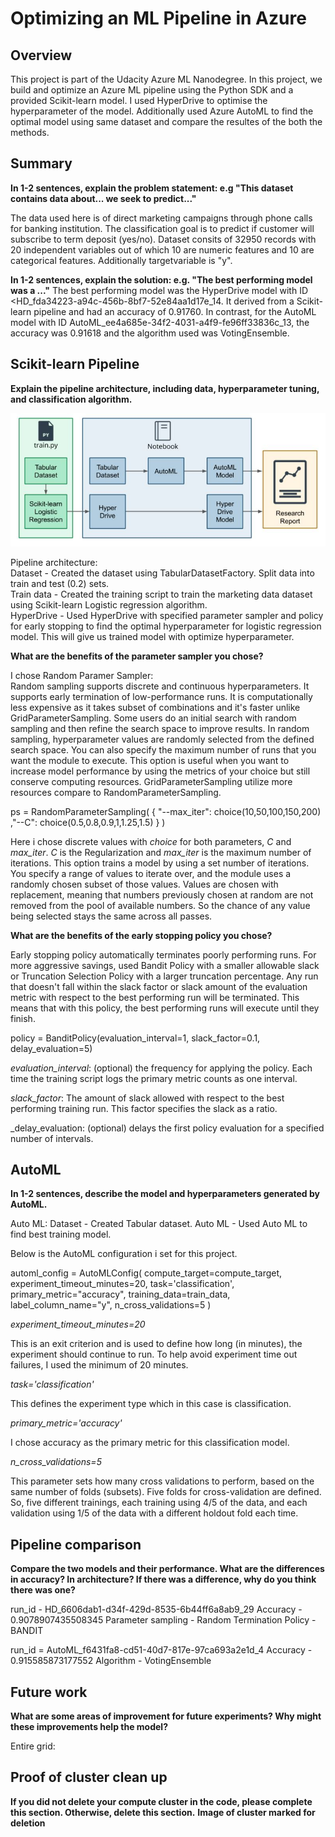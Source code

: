 # Optimizing an ML Pipeline in Azure

## Overview
This project is part of the Udacity Azure ML Nanodegree.
In this project, we build and optimize an Azure ML pipeline using the Python SDK and a provided Scikit-learn model. I used HyperDrive to optimise the hyperparameter of the model. Additionally used Azure AutoML to find the optimal model using same dataset and compare the resultes of the both the methods.

## Summary
**In 1-2 sentences, explain the problem statement: e.g "This dataset contains data about... we seek to predict..."**

The data used here is of direct marketing campaigns through phone calls for banking institution. The classification goal is to predict if customer will subscribe to term deposit (yes/no). Dataset consits of 32950 records with 20 independent variables out of which 10 are numeric features and 10 are categorical features. Additionally targetvariable is "y".

**In 1-2 sentences, explain the solution: e.g. "The best performing model was a ..."**
The best performing model was the HyperDrive model with ID <HD_fda34223-a94c-456b-8bf7-52e84aa1d17e_14. It derived from a Scikit-learn pipeline and had an accuracy of 0.91760. 
In contrast, for the AutoML model with ID AutoML_ee4a685e-34f2-4031-a4f9-fe96ff33836c_13, the accuracy was 0.91618 and the algorithm used was VotingEnsemble.


## Scikit-learn Pipeline
**Explain the pipeline architecture, including data, hyperparameter tuning, and classification algorithm.**

![Pipeline diagram](/Images/Pipeline.jfif)

Pipeline architecture:<br/>
		Dataset - Created the dataset using TabularDatasetFactory. Split data into train and test (0.2) sets.<br/>
		Train data - Created the training script to train the marketing data dataset using Scikit-learn Logistic regression algorithm.<br/>
		HyperDrive - Used HyperDrive with specified parameter sampler and policy for early stopping to find the optimal hyperparameter for logistic regression model. This will give us trained model with optimize hyperparameter.<br/>
	

**What are the benefits of the parameter sampler you chose?**

I chose Random Paramer Sampler:</br>
	Random sampling supports discrete and continuous hyperparameters. It supports early termination of low-performance runs. It is computationally less expensive as it takes subset of combinations and it's faster unlike GridParameterSampling. Some users do an initial search with random sampling and then refine the search space to improve results. In random sampling, hyperparameter values are randomly selected from the defined search space.
	You can also specify the maximum number of runs that you want the module to execute. This option is useful when you want to increase model performance by using the metrics of your choice but still conserve computing resources. GridParameterSampling utilize more resources compare to RandomParameterSampling. 

ps = RandomParameterSampling( 
    {
        "--max_iter": choice(10,50,100,150,200)
        ,"--C": choice(0.5,0.8,0.9,1,1.25,1.5)
    }
)

Here i chose discrete values with _choice_ for both parameters, _C_ and _max_iter_. _C_ is the Regularization and _max_iter_ is the maximum number of iterations. 
This option trains a model by using a set number of iterations. You specify a range of values to iterate over, and the module uses a randomly chosen subset of those values. Values are chosen with replacement, meaning that numbers previously chosen at random are not removed from the pool of available numbers. So the chance of any value being selected stays the same across all passes.


**What are the benefits of the early stopping policy you chose?**

Early stopping policy automatically terminates poorly performing runs. For more aggressive savings, used Bandit Policy with a smaller allowable slack or Truncation Selection Policy with a larger truncation percentage. Any run that doesn't fall within the slack factor or slack amount of the evaluation metric with respect to the best performing run will be terminated. This means that with this policy, the best performing runs will execute until they finish.

policy = BanditPolicy(evaluation_interval=1, slack_factor=0.1, delay_evaluation=5)

_evaluation_interval_: (optional) the frequency for applying the policy. Each time the training script logs the primary metric counts as one interval.

_slack_factor_: The amount of slack allowed with respect to the best performing training run. This factor specifies the slack as a ratio.

_delay_evaluation: (optional) delays the first policy evaluation for a specified number of intervals.


## AutoML
**In 1-2 sentences, describe the model and hyperparameters generated by AutoML.**

Auto ML:
	Dataset - Created Tabular dataset.
	Auto ML - Used Auto ML to find best training model.
	
Below is the AutoML configuration i set for this project.

automl_config = AutoMLConfig(
    compute_target=compute_target,
    experiment_timeout_minutes=20,
    task='classification',
    primary_metric="accuracy",
    training_data=train_data,
    label_column_name="y",
    n_cross_validations=5
)

_experiment_timeout_minutes=20_

This is an exit criterion and is used to define how long (in minutes), the experiment should continue to run. To help avoid experiment time out failures, I used the minimum of 20 minutes.

_task='classification'_

This defines the experiment type which in this case is classification.

_primary_metric='accuracy'_

I chose accuracy as the primary metric for this classification model.

_n_cross_validations=5_

This parameter sets how many cross validations to perform, based on the same number of folds (subsets). Five folds for cross-validation are defined. So, five different trainings, each training using 4/5 of the data, and each validation using 1/5 of the data with a different holdout fold each time.


## Pipeline comparison
**Compare the two models and their performance. What are the differences in accuracy? In architecture? If there was a difference, why do you think there was one?**

run_id - HD_6606dab1-d34f-429d-8535-6b44ff6a8ab9_29
Accuracy - 0.9078907435508345
Parameter sampling - Random
Termination Policy - BANDIT


run_id = AutoML_f6431fa8-cd51-40d7-817e-97ca693a2e1d_4
Accuracy - 0.915585873177552
Algorithm - VotingEnsemble

## Future work
**What are some areas of improvement for future experiments? Why might these improvements help the model?**

Entire grid: 


## Proof of cluster clean up
**If you did not delete your compute cluster in the code, please complete this section. Otherwise, delete this section.**
**Image of cluster marked for deletion**
